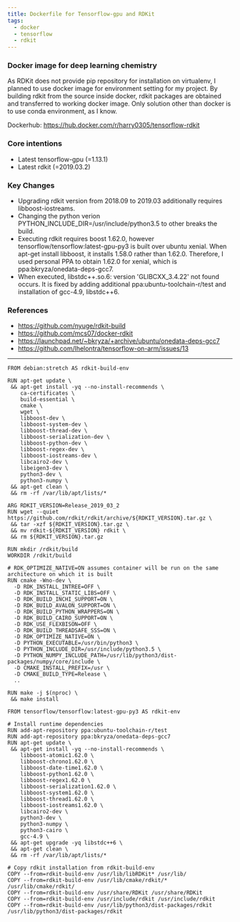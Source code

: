 ```yaml
---
title: Dockerfile for Tensorflow-gpu and RDKit
tags:
  - docker
  - tensorflow
  - rdkit
---
```

### Docker image for deep learning chemistry
As RDKit does not provide pip repository for installation on virtualenv, I planned to use docker image for environment setting for my project. By building rdkit from the source inside docker, rdkit packages are obtained and transferred to working docker image. Only solution other than docker is to use conda environment, as I know.

Dockerhub: https://hub.docker.com/r/harry0305/tensorflow-rdkit

### Core intentions
- Latest tensorflow-gpu (=1.13.1)
- Latest rdkit (=2019.03.2)

### Key Changes
- Upgrading rdkit version from 2018.09 to 2019.03 additionally requires libboost-iostreams.
- Changing the python verion PYTHON_INCLUDE_DIR=/usr/include/python3.5 to other breaks the build.
- Executing rdkit requires boost 1.62.0, however tensorflow/tensorflow:latest-gpu-py3 is built over ubuntu xenial. When apt-get install libboost, it installs 1.58.0 rather than 1.62.0. Therefore, I used personal PPA to obtain 1.62.0 for xenial, which is ppa:bkryza/onedata-deps-gcc7.
- When executed, libstdc++.so.6: version 'GLIBCXX_3.4.22' not found occurs. It is fixed by adding additional ppa:ubuntu-toolchain-r/test and installation of gcc-4.9, libstdc++6.

### References
- https://github.com/nyuge/rdkit-build
- https://github.com/mcs07/docker-rdkit
- https://launchpad.net/~bkryza/+archive/ubuntu/onedata-deps-gcc7
- https://github.com/lhelontra/tensorflow-on-arm/issues/13

---
```docker
FROM debian:stretch AS rdkit-build-env

RUN apt-get update \
 && apt-get install -yq --no-install-recommends \
    ca-certificates \
    build-essential \
    cmake \
    wget \
    libboost-dev \
    libboost-system-dev \
    libboost-thread-dev \
    libboost-serialization-dev \
    libboost-python-dev \
    libboost-regex-dev \
    libboost-iostreams-dev \
    libcairo2-dev \
    libeigen3-dev \
    python3-dev \
    python3-numpy \
 && apt-get clean \
 && rm -rf /var/lib/apt/lists/*

ARG RDKIT_VERSION=Release_2019_03_2
RUN wget --quiet https://github.com/rdkit/rdkit/archive/${RDKIT_VERSION}.tar.gz \
 && tar -xzf ${RDKIT_VERSION}.tar.gz \
 && mv rdkit-${RDKIT_VERSION} rdkit \
 && rm ${RDKIT_VERSION}.tar.gz

RUN mkdir /rdkit/build
WORKDIR /rdkit/build

# RDK_OPTIMIZE_NATIVE=ON assumes container will be run on the same architecture on which it is built
RUN cmake -Wno-dev \
  -D RDK_INSTALL_INTREE=OFF \
  -D RDK_INSTALL_STATIC_LIBS=OFF \
  -D RDK_BUILD_INCHI_SUPPORT=ON \
  -D RDK_BUILD_AVALON_SUPPORT=ON \
  -D RDK_BUILD_PYTHON_WRAPPERS=ON \
  -D RDK_BUILD_CAIRO_SUPPORT=ON \
  -D RDK_USE_FLEXBISON=OFF \
  -D RDK_BUILD_THREADSAFE_SSS=ON \
  -D RDK_OPTIMIZE_NATIVE=ON \
  -D PYTHON_EXECUTABLE=/usr/bin/python3 \
  -D PYTHON_INCLUDE_DIR=/usr/include/python3.5 \
  -D PYTHON_NUMPY_INCLUDE_PATH=/usr/lib/python3/dist-packages/numpy/core/include \
  -D CMAKE_INSTALL_PREFIX=/usr \
  -D CMAKE_BUILD_TYPE=Release \
  ..

RUN make -j $(nproc) \
 && make install

FROM tensorflow/tensorflow:latest-gpu-py3 AS rdkit-env

# Install runtime dependencies
RUN add-apt-repository ppa:ubuntu-toolchain-r/test
RUN add-apt-repository ppa:bkryza/onedata-deps-gcc7
RUN apt-get update \
 && apt-get install -yq --no-install-recommends \
    libboost-atomic1.62.0 \
    libboost-chrono1.62.0 \
    libboost-date-time1.62.0 \
    libboost-python1.62.0 \
    libboost-regex1.62.0 \
    libboost-serialization1.62.0 \
    libboost-system1.62.0 \
    libboost-thread1.62.0 \
    libboost-iostreams1.62.0 \
    libcairo2-dev \
    python3-dev \
    python3-numpy \
    python3-cairo \
    gcc-4.9 \
 && apt-get upgrade -yq libstdc++6 \
 && apt-get clean \
 && rm -rf /var/lib/apt/lists/*

# Copy rdkit installation from rdkit-build-env
COPY --from=rdkit-build-env /usr/lib/libRDKit* /usr/lib/
COPY --from=rdkit-build-env /usr/lib/cmake/rdkit/* /usr/lib/cmake/rdkit/
COPY --from=rdkit-build-env /usr/share/RDKit /usr/share/RDKit
COPY --from=rdkit-build-env /usr/include/rdkit /usr/include/rdkit
COPY --from=rdkit-build-env /usr/lib/python3/dist-packages/rdkit /usr/lib/python3/dist-packages/rdkit
```
